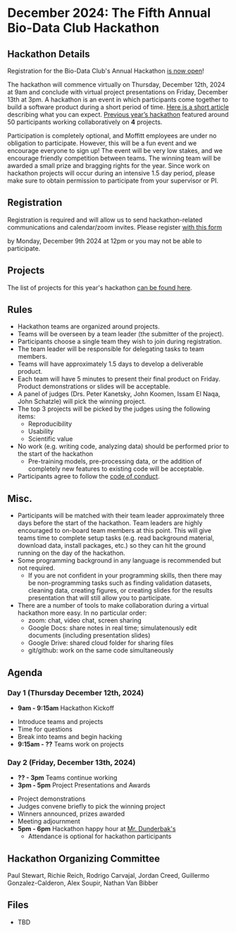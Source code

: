 # December 2024: The Fifth Annual Bio-Data Club Hackathon

## Hackathon Details

Registration for the Bio-Data Club's Annual Hackathon 
[is now open](https://forms.office.com/r/xaXkA6aPMW)!
 
The hackathon will commence  virtually on Thursday, December 12th, 2024 at 9am and conclude with virtual project presentations on Friday, December 13th at 3pm. A hackathon is an event in which participants come together to build a software product during a short period of time. [Here is a short article](https://www.rasmussen.edu/degrees/technology/blog/what-is-a-hackathon/) describing what you can expect. [Previous year’s hackathon](https://github.com/pstew/biodataclub/tree/master/meetings/2022-12_hackathon) featured around 50 participants working collaboratively on **4** projects. 

Participation is completely optional, and Moffitt employees are under no obligation to participate. However, this will be a fun event and we encourage everyone to sign up! The event will be very low stakes, and we encourage friendly competition between teams. The winning team will be awarded a small prize and bragging rights for the year. Since work on hackathon projects will occur during an intensive 1.5 day period, please make sure to obtain permission to participate from your supervisor or PI. 

<!-- ### Special Pilot Grant Announcement

Dr. Brooke Fridley and the Department of Biostatistics and Bioinformatics (Bio2) at the Moffitt Cancer Center will award a $25,000 pilot grant to the top placing hackathon team with the following requirements:

- Teams must include a Bio2 faculty member to be eligible for the award.
- The Bio2 faculty member must participate during the entirety of the hackathon.
- Pilot grant funds will be available July 1st, 2023 and must be spent by April 30th, 2024. -->

## Registration
Registration is required and will allow us to send hackathon-related communications and calendar/zoom invites. Please register 
[with this form](https://forms.office.com/r/xaXkA6aPMW) 
<!-- (*coming soon*)  -->
by Monday, December 9th 2024 at 12pm or you may not be able to participate. 

## Projects
The list of projects for this year's hackathon [can be found here](https://github.com/pstew/biodataclub/blob/master/meetings/2024-12_Hackathon/Project_descriptions.md). 

## Rules
- Hackathon teams are organized around projects. 
- Teams will be overseen by a team leader (the submitter of the project).
- Participants choose a single team they wish to join during registration. 
- The team leader will be responsible for delegating tasks to team members.
- Teams will have approximately 1.5 days to develop a deliverable product. 
- Each team will have 5 minutes to present their final product on Friday. Product demonstrations or slides will be acceptable.
- A panel of judges (Drs. Peter Kanetsky, John Koomen, Issam El Naqa, John Schatzle) will pick the winning project. 
- The top 3 projects will be picked by the judges using the following items:
  - Reproducibility
  - Usability
  - Scientific value
- No work (e.g. writing code, analyzing data) should be performed prior to the start of the hackathon
  - Pre-training models, pre-processing data, or the addition of completely new features to existing code will be acceptable. 
- Participants agree to follow the [code of conduct](https://github.com/pstew/biodataclub/blob/master/meetings/2024-12_hackathon/CoC/code_of_conduct.md).

## Misc.
- Participants will be matched with their team leader approximately three days before the start of the hackathon. Team leaders are highly encouraged to on-board team members at this point. This will give teams time to complete setup tasks (e.g. read background material, download data, install packages, etc.) so they can hit the ground running on the day of the hackathon. 
- Some programming background in any language is recommended but not required. 
  - If you are not confident in your programming skills, then there may be non-programming tasks such as finding validation datasets, cleaning data, creating figures, or creating slides for the results presentation that will still allow you to participate. 
- There are a number of tools to make collaboration during a virtual hackathon more easy. In no particular order:
  - zoom: chat, video chat, screen sharing
  - Google Docs: share notes in real time; simulatenously edit documents (including presentation slides)
  - Google Drive: shared cloud folder for sharing files 
  - git/github: work on the same code simultaneously 

## Agenda

### Day 1 (Thursday December 12th, 2024)
- **9am - 9:15am** Hackathon Kickoff 
<!-- (Zoom link: https://moffitt.zoom.us/j/95630513817) -->
  - Introduce teams and projects
  - Time for questions
  - Break into teams and begin hacking
- **9:15am - ??** Teams work on projects

### Day 2 (Friday, December 13th, 2024)
- **?? - 3pm** Teams continue working
- **3pm - 5pm** Project Presentations and Awards 
<!-- (Zoom link: https://moffitt.zoom.us/j/98089438126) -->
  - Project demonstrations
  - Judges convene briefly to pick the winning project
  - Winners announced, prizes awarded
  - Meeting adjournment
- **5pm - 6pm** Hackathon happy hour at [Mr. Dunderbak's](https://dunderbaksbeer.wordpress.com/)
  - Attendance is optional for hackathon participants

## Hackathon Organizing Committee
Paul Stewart, Richie Reich, Rodrigo Carvajal, Jordan Creed, Guillermo Gonzalez-Calderon, Alex Soupir, Nathan Van Bibber

## Files
* TBD
